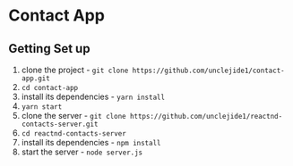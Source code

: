 
# Contact App

## Getting Set up

1. clone the project - `git clone https://github.com/unclejide1/contact-app.git`
2. `cd contact-app`
3. install its dependencies - `yarn install`
4. `yarn start`
5. clone the server - `git clone https://github.com/unclejide1/reactnd-contacts-server.git`
6. `cd reactnd-contacts-server`
7. install its dependencies - `npm install`
8. start the server - `node server.js`
